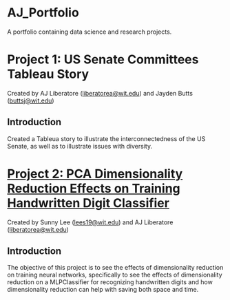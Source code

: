 # AJ_Portfolio
A portfolio containing data science and research projects.

# Project 1: US Senate Committees Tableau Story
Created by AJ Liberatore (liberatorea@wit.edu) and Jayden Butts (buttsj@wit.edu)

## Introduction
Created a Tableua story to illustrate the interconnectedness of the US Senate, as well as to illustrate issues with diversity.

# [Project 2: PCA Dimensionality Reduction Effects on Training Handwritten Digit Classifier](https://github.com/lees19atwit/DS-Final)
Created by Sunny Lee (lees19@wit.edu) and AJ Liberatore (liberatorea@wit.edu)

## Introduction
The objective of this project is to see the effects of dimensionality reduction on training neural networks, specifically to see the effects of dimensionality reduction on a MLPClassifier for recognizing handwritten digits and how dimensionality reduction can help with saving both space and time. 
